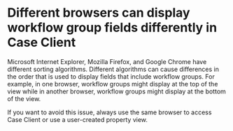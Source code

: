 # Different browsers can display workflow group fields differently in Case Client

Microsoft Internet Explorer, Mozilla Firefox, and Google Chrome have different sorting
algorithms. Different algorithms can cause differences in the order that is used to display fields
that include workflow groups. For example, in one browser, workflow groups might display at the top
of the view while in another browser, workflow groups might display at the bottom of the view.

If you want to avoid this issue, always use the same browser to access Case Client or use a user-created
property view.